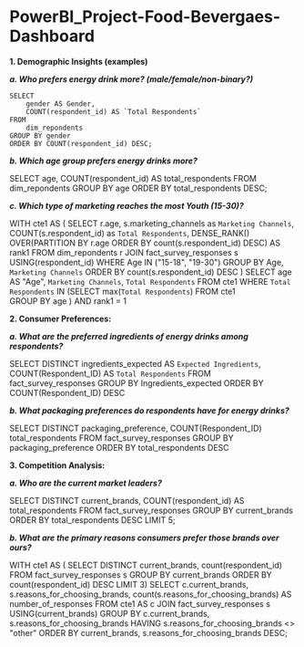 # PowerBI_Project-Food-Bevergaes-Dashboard

**1. Demographic Insights (examples)**

***a. Who prefers energy drink more? (male/female/non-binary?)***

	SELECT 
	    gender AS Gender,
	    COUNT(respondent_id) AS `Total Respondents`
	FROM
	    dim_repondents
	GROUP BY gender
	ORDER BY COUNT(respondent_id) DESC;

***b. Which age group prefers energy drinks more?***

SELECT 
    age, COUNT(respondent_id) AS total_respondents
FROM
    dim_repondents
GROUP BY age
ORDER BY total_respondents DESC;

***c. Which type of marketing reaches the most Youth (15-30)?***

WITH cte1 AS
(
SELECT  r.age, 
			s.marketing_channels as `Marketing Channels`,
            COUNT(s.respondent_id) as `Total Respondents`, 
            DENSE_RANK() OVER(PARTITION BY r.age ORDER BY count(s.respondent_id) DESC) AS rank1
	FROM dim_repondents r JOIN fact_survey_responses s
     USING(respondent_id) 
     WHERE Age IN ("15-18", "19-30")
      GROUP BY Age, `Marketing Channels`
      ORDER BY count(s.respondent_id) DESC
      )
SELECT age AS "Age",  `Marketing Channels`, `Total Respondents` FROM cte1 
	WHERE `Total Respondents` IN 
		(SELECT max(`Total Respondents`) FROM cte1	
         GROUP BY age
			) AND rank1 = 1


**2. Consumer Preferences:**

***a. What are the preferred ingredients of energy drinks among respondents?***

SELECT DISTINCT
    ingredients_expected AS `Expected Ingredients`,
    COUNT(Respondent_ID) AS `Total Respondents`
FROM
    fact_survey_responses
GROUP BY Ingredients_expected
ORDER BY COUNT(Respondent_ID) DESC

***b. What packaging preferences do respondents have for energy drinks?***

SELECT DISTINCT
    packaging_preference, COUNT(Respondent_ID) total_respondents
FROM
    fact_survey_responses
GROUP BY packaging_preference
ORDER BY total_respondents DESC


**3. Competition Analysis:**

***a. Who are the current market leaders?***

SELECT DISTINCT
    current_brands, COUNT(respondent_id) AS total_respondents
FROM
    fact_survey_responses
GROUP BY current_brands
ORDER BY total_respondents DESC
LIMIT 5;

***b. What are the primary reasons consumers prefer those brands over ours?***

WITH cte1 AS (
SELECT DISTINCT current_brands, count(respondent_id) 
	FROM fact_survey_responses s
    GROUP BY current_brands
    ORDER BY count(respondent_id) DESC
    LIMIT 3)
SELECT c.current_brands, s.reasons_for_choosing_brands, count(s.reasons_for_choosing_brands) AS number_of_responses 
FROM cte1 AS c JOIN fact_survey_responses s
USING(current_brands)
GROUP BY c.current_brands, s.reasons_for_choosing_brands
HAVING s.reasons_for_choosing_brands <> "other"
ORDER BY current_brands, s.reasons_for_choosing_brands DESC;




















   
